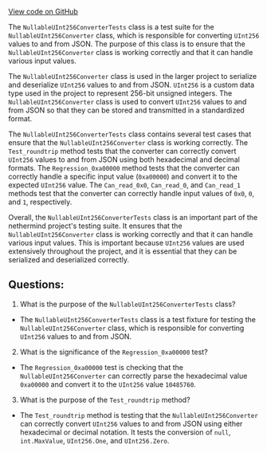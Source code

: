 [View code on GitHub](https://github.com/nethermindeth/nethermind/Nethermind.Core.Test/Json/NullableUInt256ConverterTests.cs)

The `NullableUInt256ConverterTests` class is a test suite for the `NullableUInt256Converter` class, which is responsible for converting `UInt256` values to and from JSON. The purpose of this class is to ensure that the `NullableUInt256Converter` class is working correctly and that it can handle various input values.

The `NullableUInt256Converter` class is used in the larger project to serialize and deserialize `UInt256` values to and from JSON. `UInt256` is a custom data type used in the project to represent 256-bit unsigned integers. The `NullableUInt256Converter` class is used to convert `UInt256` values to and from JSON so that they can be stored and transmitted in a standardized format.

The `NullableUInt256ConverterTests` class contains several test cases that ensure that the `NullableUInt256Converter` class is working correctly. The `Test_roundtrip` method tests that the converter can correctly convert `UInt256` values to and from JSON using both hexadecimal and decimal formats. The `Regression_0xa00000` method tests that the converter can correctly handle a specific input value (`0xa00000`) and convert it to the expected `UInt256` value. The `Can_read_0x0`, `Can_read_0`, and `Can_read_1` methods test that the converter can correctly handle input values of `0x0`, `0`, and `1`, respectively.

Overall, the `NullableUInt256ConverterTests` class is an important part of the nethermind project's testing suite. It ensures that the `NullableUInt256Converter` class is working correctly and that it can handle various input values. This is important because `UInt256` values are used extensively throughout the project, and it is essential that they can be serialized and deserialized correctly.
## Questions: 
 1. What is the purpose of the `NullableUInt256ConverterTests` class?
- The `NullableUInt256ConverterTests` class is a test fixture for testing the `NullableUInt256Converter` class, which is responsible for converting `UInt256` values to and from JSON.

2. What is the significance of the `Regression_0xa00000` test?
- The `Regression_0xa00000` test is checking that the `NullableUInt256Converter` can correctly parse the hexadecimal value `0xa00000` and convert it to the `UInt256` value `10485760`.

3. What is the purpose of the `Test_roundtrip` method?
- The `Test_roundtrip` method is testing that the `NullableUInt256Converter` can correctly convert `UInt256` values to and from JSON using either hexadecimal or decimal notation. It tests the conversion of `null`, `int.MaxValue`, `UInt256.One`, and `UInt256.Zero`.